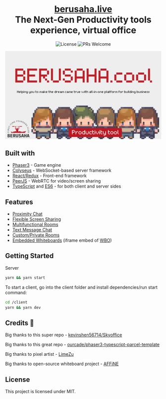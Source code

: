 <div align="center">

<h1 style="border-bottom: none">
    <b><a href="https://play.berusaha.live">berusaha.live</a></b><br />
    The Next-Gen Productivity tools experience, virtual office
    <br>
</h1>

<div>


![License](https://img.shields.io/badge/license-MIT-blue) ![PRs Welcome](https://img.shields.io/badge/PRs-welcome-green.svg)

<img width="720" alt="berusaha" src="./client/public/Berusaha.png"></div>

<div align='left'>

## Built with

- [Phaser3](https://github.com/photonstorm/phaser) - Game engine
- [Colyseus](https://github.com/colyseus/colyseus) - WebSocket-based server framework
- [React/Redux](https://github.com/facebook/react) - Front-end framework
- [PeerJS](https://github.com/peers/peerjs) - WebRTC for video/screen sharing
- [TypeScript](https://github.com/microsoft/TypeScript) and [ES6](https://github.com/eslint/eslint) - for both client and server sides

## Features
- [Proximity Chat](#proximity-chat-distance-based-interactive-system)
- [Flexible Screen Sharing](#flexible--immediate-screen-sharing)
- [Multifunctional Rooms](#multifunctional-rooms)
- [Text Message Chat](#text-message-chat-with-real-time-dialog-bubbles)
- [Custom/Private Rooms](#customprivate-rooms)
- [Embedded Whiteboards](#embedded-whiteboards) (iframe embed of [WBO](https://github.com/lovasoa/whitebophir))

## Getting Started
Server
```bash
yarn && yarn start
```

To start a client, go into the client folder and install dependencies/run start command:

```bash
cd /client
yarn && yarn dev
```

## Credits 🎉

Big thanks to this super repo - [kevinshen56714/Skyoffice](https://github.com/kevinshen56714/SkyOffice)


Big thanks to this great repo - [ourcade/phaser3-typescript-parcel-template](https://github.com/ourcade/phaser3-typescript-parcel-template)

Big thanks to pixel artist - [LimeZu](https://limezu.itch.io/)

Big thanks to open-source whiteboard project - [AFFiNE](https://github.com/toeverything/AFFiNE)

## License

This project is licensed under MIT.
</div>